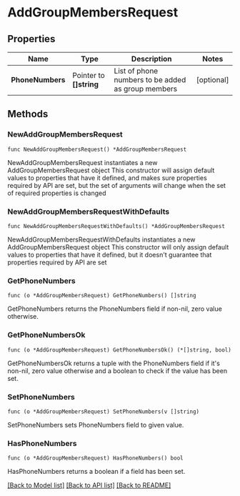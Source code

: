 # AddGroupMembersRequest

## Properties

Name | Type | Description | Notes
------------ | ------------- | ------------- | -------------
**PhoneNumbers** | Pointer to **[]string** | List of phone numbers to be added as group members | [optional] 

## Methods

### NewAddGroupMembersRequest

`func NewAddGroupMembersRequest() *AddGroupMembersRequest`

NewAddGroupMembersRequest instantiates a new AddGroupMembersRequest object
This constructor will assign default values to properties that have it defined,
and makes sure properties required by API are set, but the set of arguments
will change when the set of required properties is changed

### NewAddGroupMembersRequestWithDefaults

`func NewAddGroupMembersRequestWithDefaults() *AddGroupMembersRequest`

NewAddGroupMembersRequestWithDefaults instantiates a new AddGroupMembersRequest object
This constructor will only assign default values to properties that have it defined,
but it doesn't guarantee that properties required by API are set

### GetPhoneNumbers

`func (o *AddGroupMembersRequest) GetPhoneNumbers() []string`

GetPhoneNumbers returns the PhoneNumbers field if non-nil, zero value otherwise.

### GetPhoneNumbersOk

`func (o *AddGroupMembersRequest) GetPhoneNumbersOk() (*[]string, bool)`

GetPhoneNumbersOk returns a tuple with the PhoneNumbers field if it's non-nil, zero value otherwise
and a boolean to check if the value has been set.

### SetPhoneNumbers

`func (o *AddGroupMembersRequest) SetPhoneNumbers(v []string)`

SetPhoneNumbers sets PhoneNumbers field to given value.

### HasPhoneNumbers

`func (o *AddGroupMembersRequest) HasPhoneNumbers() bool`

HasPhoneNumbers returns a boolean if a field has been set.


[[Back to Model list]](../README.md#documentation-for-models) [[Back to API list]](../README.md#documentation-for-api-endpoints) [[Back to README]](../README.md)


